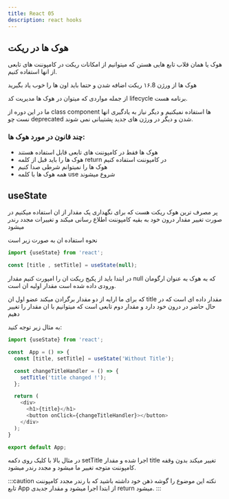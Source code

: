 ```yaml
---
title: React 05
description: react hooks
---
```


## هوک ها در ریکت

هوک یا همان قلاب تابع هایی هستن که میتوانیم از امکانات ریکت در کامپوننت های تابعی از انها استفاده کنیم.

هوک ها از ورژن ۱۶.8 ریکت اضافه شدن و حتما باید اون ها را خوب یاد بگیرید

از جمله مواردی که میتوان در هوک ها مدیریت کد lifecycle برنامه هست.

ما در این دوره از class component ها استفاده نمیکنیم و دیگر نیاز به یادگیری انها نست چو deprecated شدن و دیگر در ورژن های جدید پشتیبانی نمی شوند.

### چند قانون در مورد هوک ها:

- هوک ها فقط در کامپوننت های تابعی قابل استفاده هستند
- هوک ها را باید قبل از کلمه return در کامپوننت استفاده کنیم
- هوک ها را نمیتوانم شرطی صدا کنیم
- همه هوک ها با کلمه use شروع میشوند


## useState
پر مصرف ترین هوک ریکت هست که برای نگهداری یک مقدار از ان استفاده میکنیم 
در صورت تغییر مقدار درون خود به بقیه کامپوننت اطلاع رسانی میکند و تغییرات مجدد رندر میشود

نحوه استفاده ان به صورت زیر است 

```javascript
import {useState} from 'react';

const [title , setTitle] = useState(null);
```

در ابتدا باید از پکیج ریکت ان را امپورت کنیم
مقدار null که به هوک به عنوان ارگومان ورودی داده شده است مقدار اولیه ان است.

که برای ما ارایه از دو مقدار برگرادن میکند عضو اول ان title مقدار داده ای است که در حال حاضر در درون خود دارد و مقدار دوم تابعی است که میتوانیم با ان مقدار را تغییر دهیم

به مثال زیر توجه کنید:

```javascript
import {useState} from 'react';

const  App = () => {
  const [title, setTitle] = useState('Without Title');

  const changeTitleHandler = () => {
    setTitle('title changed !');
  };

  return (
    <div>
      <h1>{title}</h1>
      <button onClick={changeTitleHandler}></button>
    </div>
  );
}

export default App;
```

در مثال بالا با کلیک روی دکمه setTitle اجرا شده و مقدار title تغییر میکند بدون وقفه کامپوننت متوجه تغییر ما میشود و مجدد رندر میشود.

:::caution نکته
این موضوع را گوشه ذهن خود داشته باشید که با رندر مجدد کامپوننت تابع App از ابتدا اجرا میشود و مقدار جدیدی return میشود.
:::